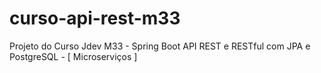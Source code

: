 # curso-api-rest-m33
Projeto do Curso Jdev M33 - Spring Boot API REST e RESTful com JPA e PostgreSQL - [ Microserviços ]
